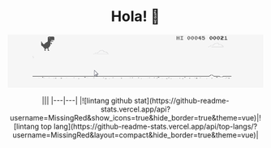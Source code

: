 <h1 align="center">
  Hola! 👋
</h1>
<p align="center"><img src="./trex.gif"/></p>
<p align="center">
|||
|---|---|
|![lintang github stat](https://github-readme-stats.vercel.app/api?username=MissingRed&show_icons=true&hide_border=true&theme=vue)|![lintang top lang](https://github-readme-stats.vercel.app/api/top-langs/?username=MissingRed&layout=compact&hide_border=true&theme=vue)| 
</p>
<br>
